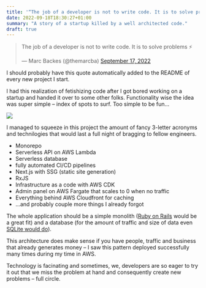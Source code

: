 ```yaml
---
title: '“The job of a developer is not to write code. It is to solve problems”'
date: 2022-09-18T18:30:27+01:00
summary: "A story of a startup killed by a well architected code."
draft: true
---
```


<blockquote class="twitter-tweet"><p lang="en" dir="ltr">The job of a developer is not to write code. It is to solve problems ⚡️</p>&mdash; Marc Backes (@themarcba) <a href="https://twitter.com/themarcba/status/1571142654565416962?ref_src=twsrc%5Etfw">September 17, 2022</a></blockquote> <script async src="https://platform.twitter.com/widgets.js" charset="utf-8"></script>

I should probably have this quote automatically added to the README of every new project I start.

I had this realization of fetishizing code after I got bored working on a startup and handed it over to some other folks. Functionality wise the idea was super simple – index of spots to surf. Too simple to be fun…

![](https://stuffs.dev/wp-content/uploads/2022/09/kg-infrastructure.jpeg)

I managed to squeeze in this project the amount of fancy 3-letter acronyms and technilogies that would last a full night of bragging to fellow engineers.

*   Monorepo
*   Serverless API on AWS Lambda
*   Serverless database
*   fully automated CI/CD pipelines
*   Next.js with SSG (static site generation)
*   RxJS
*   Infrastructure as a code with AWS CDK
*   Admin panel on AWS Fargate that scales to 0 when no traffic
*   Everything behind AWS Cloudfront for caching
*   …and probably couple more things I already forgot

The whole application should be a simple monolith ([Ruby on Rails](https://rubyonrails.org/) would be a great fit) and a database (for the amount of traffic and size of data even [SQLite would do](https://www.sqlite.org/whentouse.html)).

This architecture does make sense if you have people, traffic and business that already generates money – I saw this pattern deployed successfully many times during my time in AWS.

Technology is facinating and sometimes, we, developers are so eager to try it out that we miss the problem at hand and consequently create new problems – full circle.
